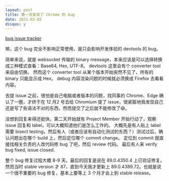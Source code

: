 ```yaml
---
layout: post
title: 第一次发现了 Chrome 的 bug
date: 2021-03-05
disqus: y
---
```


[bug issue tracker](https://bugs.chromium.org/p/chromium/issues/detail?id=1154551)

嘛，这个 bug 完全不影响正常使用，是只会影响开发体验的 devtools 的 bug。

简单来说，就是 websocket 传输的 binary message，本来应该是可以选择转换成三种模式查看：Base64, Hex, UTF-8。
devtools 这里会有个 converter tool 来自由切换。
然而这个 converter tool 从某个版本开始突然不见了，所有的 binary 只能显示成 Hex。
debug 内容渲染问题的时候就必须换成 Firefox 去看看内容。

去提 issue 之前，很怕是自己电脑或者版本的问题，找同事的 Chrome、Edge 确认了一圈，才终于在 12 月2 号去给 Chromium 提了 issue，很紧脏地我发现自己还是写了些语法不对的东西，然而提交了之后就不能修改了😅。

没想到回复来得还挺快，第二天开始就有 Project Member 开始行动了，观察 issue 回复和 label，可以大概知道他们是怎么工作的。
大概先是有人贴上 label 需要 bisect testing，然后有人（或者应该有自动化测试的东西？）测试过后，确认问题出在哪个 build 上，然后定位哪个 commit change。
定位到 commit 就直接找相关负责的人改代码修 bug 了吧，然后 review 代码。
最后有人来 verify bug fixed, issue closed.

整个 bug 修复过程大概 8-9 天。最后的回复是说在 89.0.4350.4 上已验证修复。
然而当时 stable version 才 87，直到今天我才更新上 89.0.4389.72。也就是说一个很不重要的 bug 修复，基本上要等上 3 个月才会上到 stable release。
